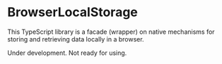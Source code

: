 # BrowserLocalStorage

This TypeScript library is a facade (wrapper) on native mechanisms for storing and retrieving data locally in a browser.

Under development. Not ready for using. 


